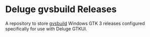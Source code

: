 # Deluge gvsbuild Releases

A repository to store [gvsbuild] Windows GTK 3 releases configured
specifically for use with Deluge GTKUI.

[gvsbuild]: https://github.com/wingtk/gvsbuild
